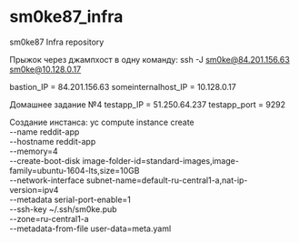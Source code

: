 # sm0ke87_infra
sm0ke87 Infra repository

Прыжок через джампхост в одну команду:
ssh -J sm0ke@84.201.156.63 sm0ke@10.128.0.17

bastion_IP = 84.201.156.63
someinternalhost_IP = 10.128.0.17


Домашнее задание №4
testapp_IP = 51.250.64.237
testapp_port = 9292

Создание инстанса:
yc compute instance create \
  --name reddit-app \
  --hostname reddit-app \
  --memory=4 \
  --create-boot-disk image-folder-id=standard-images,image-family=ubuntu-1604-lts,size=10GB \
  --network-interface subnet-name=default-ru-central1-a,nat-ip-version=ipv4 \
  --metadata serial-port-enable=1 \
  --ssh-key ~/.ssh/sm0ke.pub \
  --zone=ru-central1-a \
  --metadata-from-file user-data=meta.yaml
